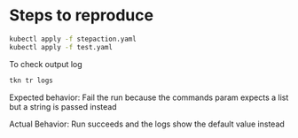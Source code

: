 # Steps to reproduce

```bash
kubectl apply -f stepaction.yaml
kubectl apply -f test.yaml
```
To check output log

```bash
tkn tr logs
```

Expected behavior:
Fail the run because the commands param expects a list but a string is passed instead

Actual Behavior:
Run succeeds and the logs show the default value instead